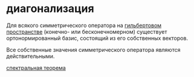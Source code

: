 # диагонализация
Для всякого симметрического оператора на [гильбертовом пространстве](%D0%B3%D0%B8%D0%BB%D1%8C%D0%B1%D0%B5%D1%80%D1%82%D0%BE%D0%B2%D0%BE%20%D0%BF%D1%80%D0%BE%D1%81%D1%82%D1%80%D0%B0%D0%BD%D1%81%D1%82%D0%B2%D0%BE) (конечно- или бесконечномерном) существует ортонормированный базис, состоящий из его собственных векторов.

Все собственные значения симметрического оператора являются действительными.

[спектральная теорема](%D1%81%D0%BF%D0%B5%D0%BA%D1%82%D1%80%D0%B0%D0%BB%D1%8C%D0%BD%D0%B0%D1%8F%20%D1%82%D0%B5%D0%BE%D1%80%D0%B5%D0%BC%D0%B0)
